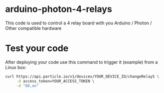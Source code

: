 # arduino-photon-4-relays  
This code is used to control a 4 relay board with you Arduino / Photon / Other compatible hardware

# Test your code  
After deploying your code use this command to trigger it (example) from a Linux box:  

```bash
curl https://api.particle.io/v1/devices/YOUR_DEVICE_ID/changeRelayS \
     -d access_token=YOUR_ACCESS_TOKEN \
     -d "D0,on"
```
